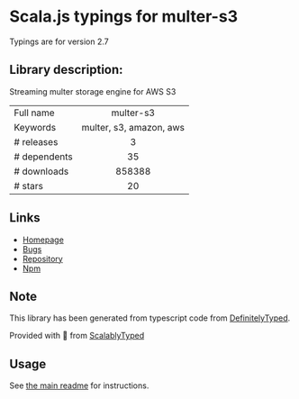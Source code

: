 
# Scala.js typings for multer-s3

Typings are for version 2.7

## Library description:
Streaming multer storage engine for AWS S3

|                    |                 |
| ------------------ | :-------------: |
| Full name          | multer-s3 |
| Keywords           | multer, s3, amazon, aws |
| # releases         | 3 |
| # dependents       | 35 |
| # downloads        | 858388 |
| # stars            | 20 |

## Links
- [Homepage](https://github.com/badunk/multer-s3#readme)
- [Bugs](https://github.com/badunk/multer-s3/issues)
- [Repository](https://github.com/badunk/multer-s3)
- [Npm](https://www.npmjs.com/package/multer-s3)
    


## Note
This library has been generated from typescript code from [DefinitelyTyped](https://definitelytyped.org).

Provided with :purple_heart: from [ScalablyTyped](https://github.com/oyvindberg/ScalablyTyped)

## Usage
See [the main readme](../../readme.md) for instructions.


